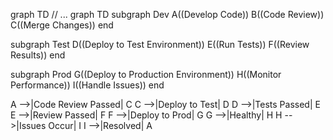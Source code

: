 graph TD
  // ... 
graph TD
  subgraph Dev
    A((Develop Code))
    B((Code Review))
    C((Merge Changes))
  end

  subgraph Test
    D((Deploy to Test Environment))
    E((Run Tests))
    F((Review Results))
  end

  subgraph Prod
    G((Deploy to Production Environment))
    H((Monitor Performance))
    I((Handle Issues))
  end

  A -->|Code Review Passed| C
  C -->|Deploy to Test| D
  D -->|Tests Passed| E
  E -->|Review Passed| F
  F -->|Deploy to Prod| G
  G -->|Healthy| H
  H -->|Issues Occur| I
  I -->|Resolved| A
